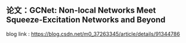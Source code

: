 ## 论文：GCNet: Non-local Networks Meet Squeeze-Excitation Networks and Beyond 

blog link : https://blog.csdn.net/m0_37263345/article/details/91344786
